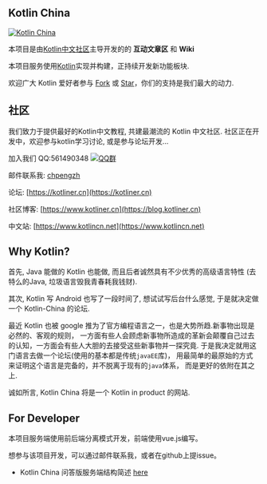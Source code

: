##  Kotlin China

[![Kotlin China](https://kotlin-cn.org/static/img/logo_big.8f4f157.png)](https://kotlin-cn.org)

本项目是由[Kotlin中文社区](https://github.com/Kotlin-lang-CN)主导开发的的 **互动文章区** 和 **Wiki**
 
本项目服务使用[Kotlin](https://kotlinlang.org)实现并构建，正持续开发新功能板块.
 
欢迎广大 Kotlin 爱好者参与 [Fork](https://github.com/Kotlin-lang-CN/Kotlin-CN/network) 或 [Star](https://github.com/Kotlin-lang-CN/Kotlin-CN/stargazers)，你们的支持是我们最大的动力.
 
## 社区
 
我们致力于提供最好的Kotlin中文教程, 共建最潮流的 Kotlin 中文社区. 社区正在开发中，欢迎参与kotlin学习讨论, 或是参与论坛开发...
 
加入我们 QQ:561490348 [![QQ群](http://pub.idqqimg.com/wpa/images/group.png)](//shang.qq.com/wpa/qunwpa?idkey=3ca5ebb183d90a980fff13e960380bdd660b3475e1434b12e35d42d5df0428b6)
 
邮件联系我: [chpengzh](mailto:chpengzh@foxmail.com)

论坛: [https://kotliner.cn](https://kotliner.cn)
 
社区博客: [https://www.kotliner.cn](https://blog.kotliner.cn)
 
中文站: [https://www.kotlincn.net](https://www.kotlincn.net)
 
## Why Kotlin?
 
首先, Java 能做的 Kotlin 也能做, 而且后者诚然具有不少优秀的高级语言特性 (去特么的Java, 垃圾语言毁我青春耗我钱财).
 
其次, Kotlin 写 Android 也写了一段时间了, 想试试写后台什么感觉, 于是就决定做一个 Kotlin-China 的论坛.
 
最近 Kotlin 也被 google 推为了官方编程语言之一，也是大势所趋.新事物出现是必然的、客观的规则， 一方面有些人会顾虑新事物所造成的革新会颠覆自己过去的认知，一方面会有些人大胆的去接受这些新事物并一探究竟.
于是我决定就用这门语言去做一个论坛(使用的基本都是传统`javaEE`库)， 用最简单的最原始的方式来证明这个语言是完备的，并不脱离于现有的`java`体系， 而是更好的依附在其之上.
 
诚如所言, Kotlin China 将是一个 Kotlin in product 的网站. 
 
## For Developer
 
本项目服务端使用前后端分离模式开发，前端使用vue.js编写。
 
想参与该项目开发，可以通过邮件联系我，或者在github上提issue。
 
- Kotlin China 问答版服务端结构简述 [here](https://kotliner.cn/post/6284216879862673408)
